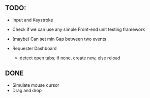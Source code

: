 
## TODO:
* Input and Keystroke
* Check if we can use any simple Front-end unit testing framework
* (maybe) Can set min Gap between two events

* Requester Dashboard
  * detect open tabs; if none, create new, else reload




## DONE
* Simulate mouse cursor
* Drag and drop